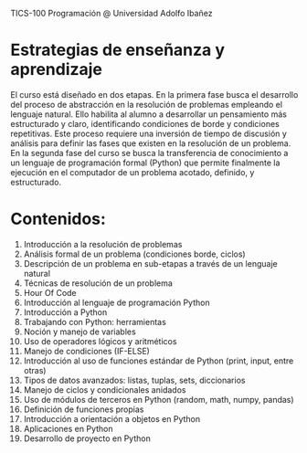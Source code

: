 TICS-100 Programación @ Universidad Adolfo Ibañez

# Estrategias de enseñanza y aprendizaje

El curso está diseñado en dos etapas. En la primera fase busca el desarrollo del proceso de abstracción en la resolución de
problemas empleando el lenguaje natural. Ello habilita al alumno a desarrollar un pensamiento más estructurado y claro,
identificando condiciones de borde y condiciones repetitivas. Este proceso requiere una inversión de tiempo de discusión
y análisis para definir las fases que existen en la resolución de un problema. En la segunda fase del curso se busca la
transferencia de conocimiento a un lenguaje de programación formal (Python) que permite finalmente la ejecución en el
computador de un problema acotado, definido, y estructurado.

# Contenidos:

1. Introducción a la resolución de problemas
2. Análisis formal de un problema (condiciones borde, ciclos)
3. Descripción de un problema en sub-etapas a través de un lenguaje natural
4. Técnicas de resolución de un problema
5. Hour Of Code
6. Introducción al lenguaje de programación Python
7. Introducción a Python
8. Trabajando con Python: herramientas
9. Noción y manejo de variables
10. Uso de operadores lógicos y aritméticos
11. Manejo de condiciones (IF-ELSE)
12. Introducción al uso de funciones estándar de Python (print, input, entre otras)
13. Tipos de datos avanzados: listas, tuplas, sets, diccionarios
14. Manejo de ciclos y condicionales anidados
15. Uso de módulos de terceros en Python (random, math, numpy, pandas)
16. Definición de funciones propias
17. Introducción a orientación a objetos en Python
18. Aplicaciones en Python
19. Desarrollo de proyecto en Python
